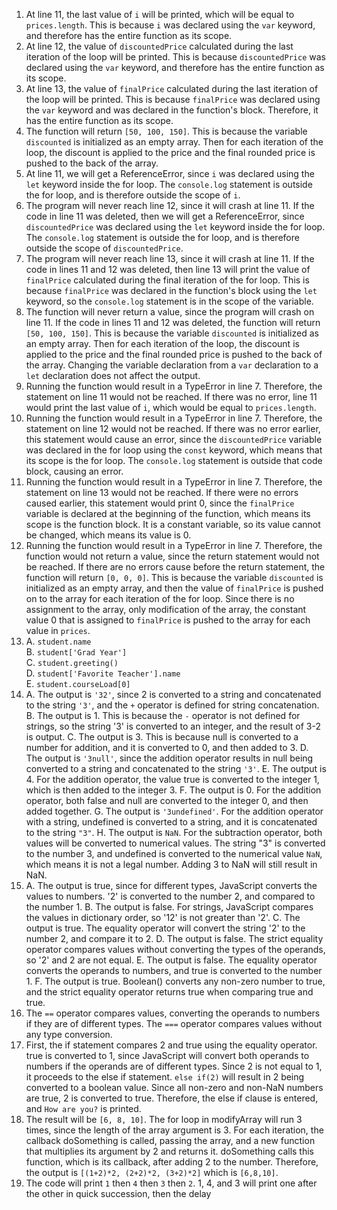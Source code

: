 1. At line 11, the last value of `i` will be printed, which will be equal to `prices.length`. This is because `i` was declared using the `var` keyword, and therefore has the entire function as its scope.
2. At line 12, the value of `discountedPrice` calculated during the last iteration of the loop will be printed. This is because `discountedPrice` was declared using the `var` keyword, and therefore has the entire function as its scope.
3. At line 13, the value of `finalPrice` calculated during the last iteration of the loop will be printed. This is because `finalPrice` was declared using the `var` keyword and was declared in the function's block. Therefore, it has the entire function as its scope.
4. The function will return `[50, 100, 150]`. This is because the variable `discounted` is initialized as an empty array. Then for each iteration of the loop, the discount is applied to the price and the final rounded price is pushed to the back of the array.
5. At line 11, we will get a ReferenceError, since `i` was declared using the `let` keyword inside the for loop. The `console.log` statement is outside the for loop, and is therefore outside the scope of `i`.
6. The program will never reach line 12, since it will crash at line 11. If the code in line 11 was deleted, then we will get a ReferenceError, since `discountedPrice` was declared using the `let` keyword inside the for loop. The `console.log` statement is outside the for loop, and is therefore outside the scope of `discountedPrice`. 
7. The program will never reach line 13, since it will crash at line 11. If the code in lines 11 and 12 was deleted, then line 13 will print the value of `finalPrice` calculated during the final iteration of the for loop. This is because `finalPrice` was declared in the function's block using the `let` keyword, so the `console.log` statement is in the scope of the variable.
8. The function will never return a value, since the program will crash on line 11. If the code in lines 11 and 12 was deleted, the function will return `[50, 100, 150]`. This is because the variable `discounted` is initialized as an empty array. Then for each iteration of the loop, the discount is applied to the price and the final rounded price is pushed to the back of the array. Changing the variable declaration from a `var` declaration to a `let` declaration does not affect the output.
9. Running the function would result in a TypeError in line 7. Therefore, the statement on line 11 would not be reached. If there was no error, line 11 would print the last value of `i`, which would be equal to `prices.length`.
10. Running the function would result in a TypeError in line 7. Therefore, the statement on line 12 would not be reached. If there was no error earlier, this statement would cause an error, since the `discountedPrice` variable was declared in the for loop using the `const` keyword, which means that its scope is the for loop. The `console.log` statement is outside that code block, causing an error.
11. Running the function would result in a TypeError in line 7. Therefore, the statement on line 13 would not be reached. If there were no errors caused earlier, this statement would print 0, since the `finalPrice` variable is declared at the beginning of the function, which means its scope is the function block. It is a constant variable, so its value cannot be changed, which means its value is 0.
12. Running the function would result in a TypeError in line 7. Therefore, the function would not return a value, since the return statement would not be reached. If there are no errors cause before the return statement, the function will return `[0, 0, 0]`. This is because the variable `discounted` is initialized as an empty array, and then the value of `finalPrice` is pushed on to the array for each iteration of the for loop. Since there is no assignment to the array, only modification of the array, the constant value 0 that is assigned to `finalPrice` is pushed to the array for each value in `prices`.
13. A. `student.name`  
    B. `student['Grad Year']`  
    C. `student.greeting()`  
    D. `student['Favorite Teacher'].name`  
    E. `student.courseLoad[0]`  
14. A. The output is `'32'`, since 2 is converted to a string and concatenated to the string `'3'`, and the `+` operator is defined for string concatenation.
    B. The output is 1. This is because the `-` operator is not defined for strings, so the string '3' is converted to an integer, and the result of 3-2 is output.
    C. The output is 3. This is because null is converted to a number for addition, and it is converted to 0, and then added to 3.
    D. The output is `'3null'`, since the addition operator results in null being converted to a string and concatenated to the string `'3'`.
    E. The output is 4. For the addition operator, the value true is converted to the integer 1, which is then added to the integer 3. 
    F. The output is 0. For the addition operator, both false and null are converted to the integer 0, and then added together.
    G. The output is `'3undefined'`. For the addition operator with a string, undefined is converted to a string, and it is concatenated to the string `"3"`.
    H. The output is `NaN`. For the subtraction operator, both values will be converted to numerical values. The string "3" is converted to the number 3, and undefined is converted to the numerical value `NaN`, which means it is not a legal number. Adding 3 to NaN will still result in NaN.
15. A. The output is true, since for different types, JavaScript converts the values to numbers. '2' is converted to the number 2, and compared to the number 1.
    B. The output is false. For strings, JavaScript compares the values in dictionary order, so '12' is not greater than '2'.
    C. The output is true. The equality operator will convert the string '2' to the number 2, and compare it to 2.
    D. The output is false. The strict equality operator compares values without converting the types of the operands, so '2' and 2 are not equal.
    E. The output is false. The equality operator converts the operands to numbers, and true is converted to the number 1.
    F. The output is true. Boolean() converts any non-zero number to true, and the strict equality operator returns true when comparing true and true.
16. The `==` operator compares values, converting the operands to numbers if they are of different types. The `===` operator compares values without any type conversion.
17. First, the if statement compares 2 and true using the equality operator. true is converted to 1, since JavaScript will convert both operands to numbers if the operands are of different types. Since 2 is not equal to 1, it proceeds to the else if statement. `else if(2)` will result in 2 being converted to a boolean value. Since all non-zero and non-NaN numbers are true, 2 is converted to true. Therefore, the else if clause is entered, and `How are you?` is printed.
19. The result will be `[6, 8, 10]`. The for loop in modifyArray will run 3 times, since the length of the array argument is 3. For each iteration, the callback doSomething is called, passing the array, and a new function that multiplies its argument by 2 and returns it. doSomething calls this function, which is its callback, after adding 2 to the number. Therefore, the output is `[(1+2)*2, (2+2)*2, (3+2)*2]` which is `[6,8,10]`.
21. The code will print `1` then `4` then `3` then `2`. 1, 4, and 3 will print one after the other in quick succession, then the delay